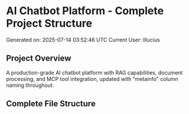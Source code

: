 # AI Chatbot Platform - Complete Project Structure

Generated on: 2025-07-14 03:52:46 UTC
Current User: lllucius

## Project Overview
A production-grade AI chatbot platform with RAG capabilities, document processing, and MCP tool integration, updated with "metainfo" column naming throughout.

## Complete File Structure